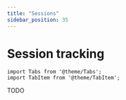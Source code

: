 ```yaml
---
title: "Sessions"
sidebar_position: 35
---
```


# Session tracking

```mdx-code-block
import Tabs from '@theme/Tabs';
import TabItem from '@theme/TabItem';
```

TODO

